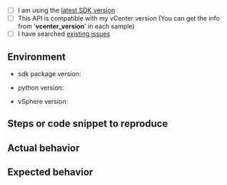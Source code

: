 <!--
  We use GitHub Issues to track bugs or feature requests for vSphere Automation Python SDK
  For questions and discussions, Please visit forum: https://code.vmware.com/forums/7508/vsphere-automation-sdk-for-python
-->

<!-- Provide the following information so we can help you better -->

- [ ] I am using the [latest SDK version](https://github.com/vmware/vsphere-automation-sdk-python/releases)
- [ ] This API is compatible with my vCenter version (You can get the info from '__vcenter_version__' in each sample)
- [ ] I have searched [existing issues](https://github.com/facebook/react-native/issues)

## Environment
- sdk package version: 
<!-- Required. Run `pip list | grep v` in your python environment and paste its result here. -->

- python version:
<!-- Required. Run `python --version` in your python environment and paste its result here. -->

- vSphere version:

## Steps or code snippet to reproduce

## Actual behavior

## Expected behavior
